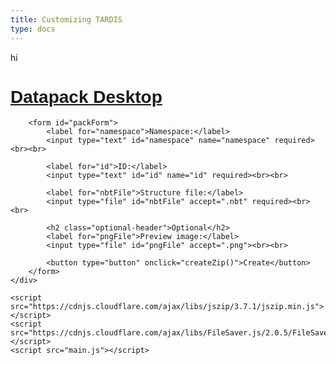 ```yaml
---
title: Customizing TARDIS
type: docs
---
```


hi

<div class="aside">
    <div id="packFormContainer">
        <h1 style="font-family: 'Verdana', sans-serif; font-weight: bold; color: #2d76a2;"><a href="https://pavatus.github.io/ait-wiki/datapacks/interiors/">Datapack Desktop</a></h1>
        
        <form id="packForm">
            <label for="namespace">Namespace:</label>
            <input type="text" id="namespace" name="namespace" required><br><br>
    
            <label for="id">ID:</label>
            <input type="text" id="id" name="id" required><br><br>
    
            <label for="nbtFile">Structure file:</label>
            <input type="file" id="nbtFile" accept=".nbt" required><br><br>
    
            <h2 class="optional-header">Optional</h2>
            <label for="pngFile">Preview image:</label>
            <input type="file" id="pngFile" accept=".png"><br><br>

            <button type="button" onclick="createZip()">Create</button>
        </form>
    </div>

    <script src="https://cdnjs.cloudflare.com/ajax/libs/jszip/3.7.1/jszip.min.js"></script>
    <script src="https://cdnjs.cloudflare.com/ajax/libs/FileSaver.js/2.0.5/FileSaver.min.js"></script>
    <script src="main.js"></script>
<div>